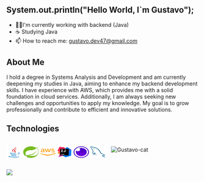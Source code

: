## System.out.println("Hello World, I`m Gustavo");

- 🐱‍👤I'm currently working with backend (Java)
- ☕ Studying Java
- 📫 How to reach me: gustavo.dev47@gmail.com

<div>
<h2> About Me </h2>
I hold a degree in Systems Analysis and Development and am currently deepening my studies in Java, aiming to enhance my backend development skills. I have experience with AWS, which provides me with a solid foundation in cloud services. Additionally, I am always seeking new challenges and opportunities to apply my knowledge. My goal is to grow professionally and contribute to efficient and innovative solutions.  
</div>

## Technologies

<div style="display: inline_block"><br>
  <img align="center" alt="Gustavo-Java" height="30" width="40" src="https://raw.githubusercontent.com/devicons/devicon/master/icons/java/java-original.svg">
  <img align="center" alt="Gustavo-Spring" height="30" width="40" src="https://raw.githubusercontent.com/devicons/devicon/master/icons/spring/spring-original.svg">
  <img align="center" alt="Gustavo-AWS" height="30" width="40" src="https://raw.githubusercontent.com/devicons/devicon/master/icons/amazonwebservices/amazonwebservices-plain-wordmark.svg">
  <img align="center" alt="Gustavo-Aintellij" height="30" width="40" src="https://raw.githubusercontent.com/devicons/devicon/master/icons/intellij/intellij-original.svg">
  <img align="center" alt="Gustavo-insomnia" height="30" width="40" src="https://raw.githubusercontent.com/devicons/devicon/master/icons/insomnia/insomnia-original.svg">
  <img align="center" alt="Gustavo-sql" height="30" width="40" src="https://raw.githubusercontent.com/devicons/devicon/master/icons/mysql/mysql-original.svg">
  <img align="right" alt="Gustavo-cat" height="230" width="230" src="https://octodex.github.com/images/daftpunktocat-thomas.gif">
</div>

##

<div>
<a href="https://www.linkedin.com/in/gustavoqueiros/" target="_blank"> <img src="https://img.shields.io/badge/-LinkedIn-%230077B5?style=for-the-badge&logo=linkedin&logoColor=white"></a>
</div>
